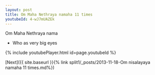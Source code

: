 ```yaml
---
layout: post
title: Om Maha Nethraya namaha 11 times
youtubeId: 4-wJ7mUAZEk
---
```

 
 
Om Maha Nethraya nama 
 
 -  Who as very big eyes 
 
  
 
  
 
 
 
 
 
 


{% include youtubePlayer.html id=page.youtubeId %}
 
[Next]({{ site.baseurl }}{% link  split1/_posts/2013-11-18-Om nisalayaya namaha 11 times.md%})
 
